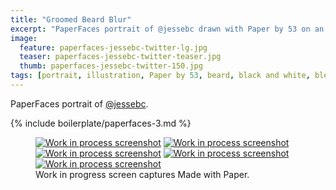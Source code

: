 ```yaml
---
title: "Groomed Beard Blur"
excerpt: "PaperFaces portrait of @jessebc drawn with Paper by 53 on an iPad."
image: 
  feature: paperfaces-jessebc-twitter-lg.jpg
  teaser: paperfaces-jessebc-twitter-teaser.jpg
  thumb: paperfaces-jessebc-twitter-150.jpg
tags: [portrait, illustration, Paper by 53, beard, black and white, blend]
---
```


PaperFaces portrait of [@jessebc](http://twitter.com/jessebc).

{% include boilerplate/paperfaces-3.md %}

<figure class="third">
  <a href="{{ site.url }}/assets/images/paperfaces-jessebc-process-1-lg.jpg"><img src="{{ site.url }}/assets/images/paperfaces-jessebc-process-1-600.jpg" alt="Work in process screenshot"></a>
  <a href="{{ site.url }}/assets/images/paperfaces-jessebc-process-2-lg.jpg"><img src="{{ site.url }}/assets/images/paperfaces-jessebc-process-2-600.jpg" alt="Work in process screenshot"></a>
  <a href="{{ site.url }}/assets/images/paperfaces-jessebc-process-3-lg.jpg"><img src="{{ site.url }}/assets/images/paperfaces-jessebc-process-3-600.jpg" alt="Work in process screenshot"></a>
  <a href="{{ site.url }}/assets/images/paperfaces-jessebc-process-4-lg.jpg"><img src="{{ site.url }}/assets/images/paperfaces-jessebc-process-4-600.jpg" alt="Work in process screenshot"></a>
  <a href="{{ site.url }}/assets/images/paperfaces-jessebc-twitter-lg.jpg"><img src="{{ site.url }}/assets/images/paperfaces-jessebc-process-5-600.jpg" alt="Work in process screenshot"></a>
  <figcaption>Work in progress screen captures Made with Paper.</figcaption>
</figure>